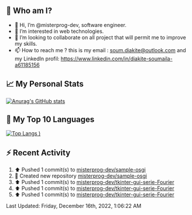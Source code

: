 ## **🔎 Who am I?**
- 👋 Hi, I’m @misterprog-dev, software engineer.
- 👀 I’m interested in web technologies.
- 💞️ I’m looking to collaborate on all project that will permit me to improve my skills.
- 📫 How to reach me ? this is my email : soum.diakite@outlook.com and my LinkedIn profil: https://www.linkedin.com/in/diakite-soumaila-a61185156


## **📈 My Personal Stats**
[![Anurag's GitHub stats](https://github-readme-stats.vercel.app/api?username=misterprog-dev&count_private=true&show_icons=true)](https://github.com/anuraghazra/github-readme-stats)

## **📣 My Top 10 Languages**
[![Top Langs](https://github-readme-stats.vercel.app/api/top-langs/?username=misterprog-dev&langs_count=10&layout=compact&hide=html,css&hide_title=true&&&show_icons=true)
)](https://github.com/anuraghazra/github-readme-stats)

## **⚡ Recent Activity**
<!--RECENT_ACTIVITY:start-->
1. ⬆️ Pushed 1 commit(s) to [misterprog-dev/sample-osgi](https://github.com/misterprog-dev/sample-osgi)
2. 📔 Created new repository [misterprog-dev/sample-osgi](https://github.com/misterprog-dev/sample-osgi)
3. ⬆️ Pushed 1 commit(s) to [misterprog-dev/tkinter-gui-serie-Fourier](https://github.com/misterprog-dev/tkinter-gui-serie-Fourier)
4. ⬆️ Pushed 1 commit(s) to [misterprog-dev/tkinter-gui-serie-Fourier](https://github.com/misterprog-dev/tkinter-gui-serie-Fourier)
5. ⬆️ Pushed 1 commit(s) to [misterprog-dev/tkinter-gui-serie-Fourier](https://github.com/misterprog-dev/tkinter-gui-serie-Fourier)
<!--RECENT_ACTIVITY:end-->
<!--RECENT_ACTIVITY:last_update-->
Last Updated: Friday, December 16th, 2022, 1:06:22 AM
<!--RECENT_ACTIVITY:last_update_end-->

<!---
misterprog-dev/misterprog-dev is a ✨ special ✨ repository because its `README.md` (this file) appears on your GitHub profile.
You can click the Preview link to take a look at your changes.
--->


